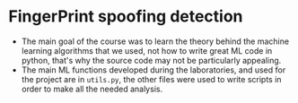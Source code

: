 # FingerPrint spoofing detection

- The main goal of the course was to learn the theory behind the machine learning algorithms that we used, not how to write great ML code in python, that's why the source code may not be particularly appealing.
- The main ML functions developed during the laboratories, and used for the project are in `utils.py`, the other files were used to write scripts in order to make all the needed analysis.
